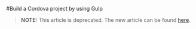 <properties pageTitle="Build a Cordova project by using Gulp"
  description="Build a Cordova project by using Gulp"
  services=""
  documentationCenter=""
  authors="Chuxel" />

#<a name="ci"></a>Build a Cordova project by using Gulp

> **NOTE:** This article is deprecated. The new article can be found [here](tutorial-gulp-readme.md).
